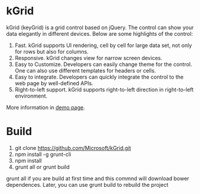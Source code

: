 # kGrid
kGrid (keyGrid) is a grid control based on jQuery.  The control can show your data elegantly in different devices. Below are some highlights of the control:

1. Fast. kGrid supports UI rendering, cell by cell for large data set, not only for rows but also for columns.
2. Responsive. kGrid changes view for narrow screen devices. 
3. Easy to Customize. Developers can easily change theme for the control.  One can also use different templates for headers or cells. 
4. Easy to integrate. Developers can quickly integrate the control to the web page by well-defined APIs.
5. Right-to-left support. kGrid supports right-to-left direction in right-to-left environment.

More information in [demo page](http://kgrid.azurewebsites.net/demo.html).

# Build

1. git clone https://github.com/Microsoft/kGrid.git
2. npm install -g grunt-cli
3. npm install
4. grunt all or grunt build

grunt all if you are build at first time and this commnd will download bower dependences. Later, you can use grunt build to rebuild the project
